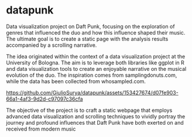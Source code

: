 # datapunk
 Data visualization project on Daft Punk, focusing on the exploration of genres that influenced the duo and how this influence shaped their music. The ultimate goal is to create a static page with the analysis results accompanied by a scrolling narrative.

 
The idea originated within the context of a data visualization project at the University of Bologna. The aim is to leverage both libraries like ggplot in R and data visualization tools to create an enjoyable narrative on the musical evolution of the duo. The inspiration comes from samplingdonuts.com, while the data has been collected from whosampled.com.


https://github.com/GiulioSurya/datapunk/assets/153427674/d07fe903-66a1-4af3-9d2d-c97097c36cfa


The objective of the project is to craft a static webpage that employs advanced data visualization and scrolling techniques to vividly portray the journey and profound influences that Daft Punk have both exerted on and received from modern music


